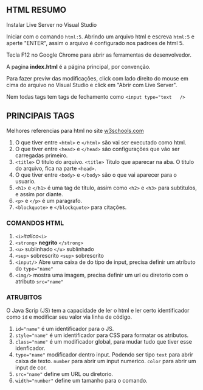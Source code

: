 ## HTML RESUMO
Instalar Live Server no Visual Studio

Iniciar com o comando `html:5`. Abrindo um arquivo html e escreva `html:5` e aperte "ENTER", assim o arquivo é configurado nos padroes de html 5.

Tecla F12 no Google Chrome para abrir as ferramentas de desenvolvedor.

A pagina **index.html** é a página principal, por convenção. 

Para fazer previw das modificações, click com lado direito do mouse em cima do arquivo no Visual Studio e click em "Abrir com Live Server". 

Nem todas tags tem tags de fechamento como `<input type="text   />`


## PRINCIPAIS TAGS

Melhores referencias para html no site [w3schools.com](w3schools.com) 

1. O que tiver entre `<html>` e `</html>` são vai ser executado como html.
1. O que tiver entre `<head>` e `</head>` são configurações que vão ser carregadas primeiro. 
1. `<title>` O titulo do arquivo. `<title>` Titulo que aparecar na aba. O titulo do arquivo, fica na parte `<head>`.
1. O que tiver entre `<body>` e `</body>` são o que vai aparecer para o usuario.
1. `<h1>` e `</h1>`  é uma tag de título, assim como `<h2>` e `<h3>` para subtitulos, e assim por diante.
1. `<p>` e `</p>` é um paragrafo.
1. `<blockquote>` e `</blockquote>` para citações.


### COMANDOS HTML
1. `<i>`*italico*`<i>`
2. `<strong>` **negrito** `</strong>`
1. `<u>` sublinhado `</u>` sublinhado
1. `<sup>` sobrescrito `<sup>` sobrescrito
3. `<input/>` Abre uma caixa de do tipo de input, precisa definir um atributo do `type="name"` 
4. `<img/>` mostra uma imagem, precisa definir um url ou diretorio com o atributo `src="name"`

### ATRUBITOS

O Java Scrip (JS) tem a capacidade de ler o html e ler certo identificador como `id` e modificar seu valor via linha de código.


1. `id="name"` é um identificador para o JS.
1. `style="name"` é um identificador para CSS para formatar os atributos.
1. `class="name"` é um modificador global, para mudar tudo que tiver esse idenficador.
1. `type="name"` modificador dentro input. Podendo ser tipo `text` para abrir caixa de texto. `number` para abrir um input numerico. `color` para abrir um input de cor. 
1. `src="name"` define um URL ou diretorio.
1. `width="number"` define um tamanho para o comando.